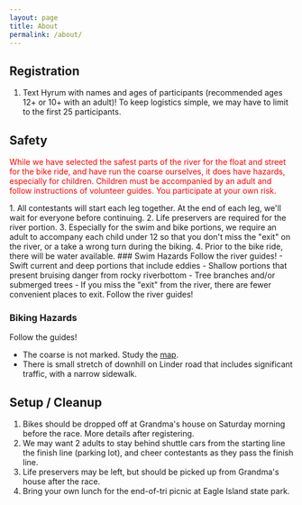 ```yaml
---
layout: page
title: About
permalink: /about/
---
```


<amp-img width="600" height="300" layout="responsive" src="https://mk0completetrid5cejy.kinstacdn.com/wp-content/uploads/kids-running-1024x417.jpg"></amp-img>
## Registration
1. Text Hyrum with names and ages of participants (recommended ages 12+ or 10+ with an adult)!  To keep logistics simple, we may have to limit to the first 25 participants.

## Safety
<p style="color:red">While we have selected the safest parts of the river for the float and street for the bike ride, and have run the coarse ourselves, it does have hazards, especially for children.  Children must be accompanied by an adult and follow instructions of volunteer guides.  You participate at your own risk.</p>
1. All contestants will start each leg together.  At the end of each leg, we'll wait for everyone before continuing.
2. Life preservers are required for the river portion.
3. Especially for the swim and bike portions, we require an adult to accompany each child under 12 so that you don't miss the "exit" on the river, or a take a wrong turn during the biking.
4. Prior to the bike ride, there will be water available.
### Swim Hazards
Follow the river guides!
- Swift current and deep portions that include eddies
- Shallow portions that present bruising danger from rocky riverbottom
- Tree branches and/or submerged trees
- If you miss the "exit" from the river, there are fewer convenient places to exit.  Follow the river guides!

### Biking Hazards
Follow the guides!
- The coarse is not marked.  Study the <a href="https://onthegomap.com/?m=s&u=mi&w%5B%5D=Routes+may+not+be+suitable+for+public+use.&c%5B%5D=Route+data+%C2%A92021+On+The+Go+Map%2C+OpenStreetMap+Contributors&d=5656&f=49d1da01ae&n=1&dm=1&context=share&r2=Y_ng8%7EckcMJt1F9X20X1AIW3Aq12o3Fi3Fc37s24g24c44c3Cu9h52X20b20Z52D0x40T0b92l20P00X23X13j17R0XA0N2r26t1Gj2g1h5Ep18f1CFUj3FJd1n1z1t2X1x1Pr2Bd21b8Cj30x33f1F%7E2Hf20d1Cf1Mt1g3f6a1d2a1h28X1AV4%7E10t50f18b1EX1g1l26R6Z12v46f1Kp1a1f2k1j1SVOv18r10h28L1%7E21r1o20u22w40cA8q12W32W10M2w11K24i98UAKq1_1c1u1Su1Gc1Gi1Ie28_20_19_1Fw11W10M0LAKOEi20y14U8yA8i21yAFo11w20m50g51e30e10g31_61g232e60Y52_66sD4Y53c2PW2Vy1Fw11y13c19M">map</a>. 
- There is small stretch of downhill on Linder road that includes significant traffic, with a narrow sidewalk.


## Setup / Cleanup
1. Bikes should be dropped off at Grandma's house on Saturday morning before the race.  More details after registering.
2. We may want 2 adults to stay behind shuttle cars from the starting line the finish line (parking lot), and cheer contestants as they pass the finish line.
3. Life preservers may be left, but should be picked up from Grandma's house after the race.
4. Bring your own lunch for the end-of-tri picnic at Eagle Island state park.
